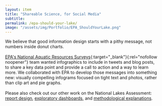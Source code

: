 ```yaml
---
layout: item
title: "Shareable Science, for Social Media"
subtitle: 
permalink: /epa-should-your-lake/
image: "/assets/img/Portfolio/EPA_ShouldYourLake.png"
---
```

We believe that good information design starts with a pithy message, not numbers inside donut charts.
<br><br>
[EPA's National Aquatic Resources Surveys](https://www.epa.gov/national-aquatic-resource-surveys){:target="_blank"}{:rel="nofollow noopener"} team wanted infographics to include in tweets and blog posts, to share a key data point and provide a call to action and a way to learn more. We collaborated with EPA to develop those messages into something new:  visually compelling infograms focused on tight text and photos, rather than clip art and pie graphs.  
<br>
Please also check out our other work on the National Lakes Assessment: [report design](../epa-modern-report-design), [exploratory dashboards](../epa-dashboard), and [methodological explanations](../epa-reference-site).
